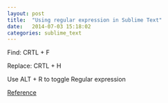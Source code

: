 ```yaml
---
layout: post
title:  "Using regular expression in Sublime Text"
date:   2014-07-03 15:18:02
categories: sublime_text
---
```


Find: CRTL + F 

Replace: CRTL + H

Use ALT + R to toggle Regular expression

[Reference](http://sublime-text.readthedocs.org/en/latest/search_and_replace/search_and_replace.html)
